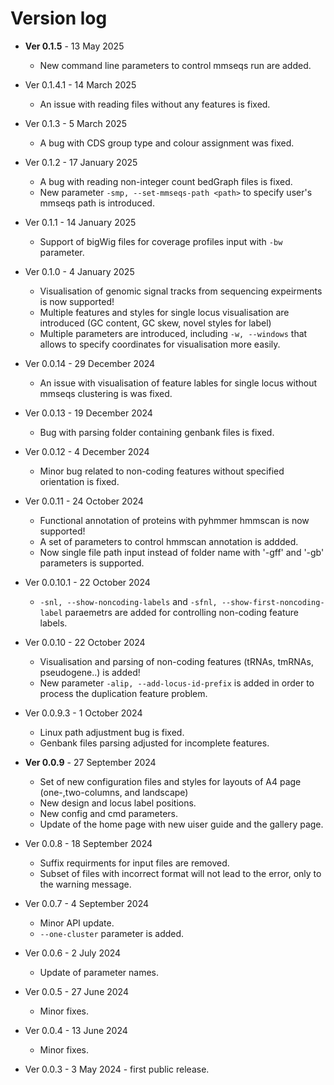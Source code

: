 # Version log

* **Ver 0.1.5** - 13 May 2025
	- New command line parameters to control mmseqs run are added.

* Ver 0.1.4.1 - 14 March 2025
	- An issue with reading files without any features is fixed.

* Ver 0.1.3 - 5 March 2025
	- A bug with CDS group type and colour assignment was fixed. 

* Ver 0.1.2 - 17 January 2025
	- A bug with reading non-integer count bedGraph files is fixed.
	- New parameter `-smp, --set-mmseqs-path <path>` to specify user's mmseqs path is introduced.

* Ver 0.1.1 - 14 January 2025
	- Support of bigWig files for coverage profiles input with `-bw` parameter.

* Ver 0.1.0 - 4 January 2025
	- Visualisation of genomic signal tracks from sequencing expeirments is now supported!
	- Multiple features and styles for single locus visualisation are introduced (GC content, GC skew, novel styles for label)
	- Multiple parameters are introduced, including `-w, --windows` that allows to specify coordinates for visualisation more easily.

* Ver 0.0.14 - 29 December 2024
	- An issue with visualisation of feature lables for single locus without mmseqs clustering is was fixed. 

* Ver 0.0.13 - 19 December 2024
	- Bug with parsing folder containing genbank files is fixed.

* Ver 0.0.12 - 4 December 2024
	- Minor bug related to non-coding features without specified orientation is fixed.

* Ver 0.0.11 - 24 October 2024
	- Functional annotation of proteins with pyhmmer hmmscan is now supported!
	- A set of parameters to control hmmscan annotation is addded. 
	- Now single file path input instead of folder name with '-gff' and '-gb' parameters is supported.

* Ver 0.0.10.1 - 22 October 2024
	- `-snl, --show-noncoding-labels` and `-sfnl, --show-first-noncoding-label` paraemetrs are added for controlling non-coding feature labels.

* Ver 0.0.10 - 22 October 2024
	- Visualisation and parsing of non-coding features (tRNAs, tmRNAs, pseudogene..) is added!
	- New parameter `-alip, --add-locus-id-prefix` is added in order to process the duplication feature problem.

* Ver 0.0.9.3 - 1 October 2024 
	- Linux path adjustment bug is fixed.
	- Genbank files parsing adjusted for incomplete features.

* **Ver 0.0.9** - 27 September 2024 
	- Set of new configuration files and styles for layouts of A4 page (one-,two-columns, and landscape)
	- New design and locus label positions.
	- New config and cmd parameters.
	- Update of the home page with new uiser guide and the gallery page.

* Ver 0.0.8 - 18 September 2024 
	- Suffix requirments for input files are removed.
	- Subset of files with incorrect format will not lead to the error, only to the warning message.

* Ver 0.0.7 - 4 September 2024 
	-  Minor API update. 
	- `--one-cluster` parameter is added.

* Ver 0.0.6 - 2 July 2024 
	-  Update of parameter names.

* Ver 0.0.5 - 27 June 2024 
	-  Minor fixes.

* Ver 0.0.4 - 13 June 2024 
	-  Minor fixes.

* Ver 0.0.3 - 3 May 2024 - first public release. 
